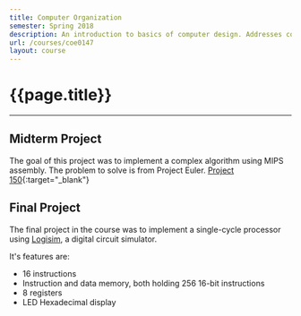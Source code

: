 ```yaml
---
title: Computer Organization
semester: Spring 2018
description: An introduction to basics of computer design. Addresses computer architecture and design. Focuses on MIPS Assembly language.
url: /courses/coe0147
layout: course
---
```


# {{page.title}}

---

## Midterm Project

The goal of this project was to implement a complex algorithm using MIPS assembly. 
The problem to solve is from Project Euler. [Project 150](https://projecteuler.net/problem=150){:target="_blank"}


## Final Project

The final project in the course was to implement a single-cycle processor using [Logisim](http://www.cburch.com/logisim/), a digital circuit simulator.

It's features are:
- 16 instructions
- Instruction and data memory, both holding 256 16-bit instructions
- 8 registers
- LED Hexadecimal display